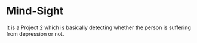 # Mind-Sight
It is a Project 2 which is basically detecting whether the person is suffering from depression or not.
